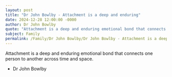 ```yaml
---
layout: post
title: "Dr John Bowlby - Attachment is a deep and enduring"
date: 2024-12-28 12:00:00 -0000
author: Dr John Bowlby
quote: "Attachment is a deep and enduring emotional bond that connects one person to another across time and space."
subject: Family
permalink: /Family/Dr John Bowlby/Dr John Bowlby - Attachment is a deep and enduring
---
```


Attachment is a deep and enduring emotional bond that connects one person to another across time and space.

- Dr John Bowlby
